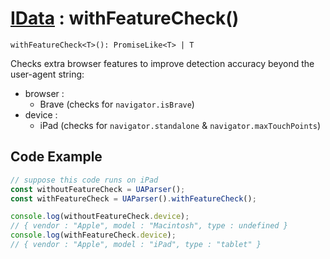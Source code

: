 # [IData](/api/main/overview#methods) : withFeatureCheck()

`withFeatureCheck<T>(): PromiseLike<T> | T`

Checks extra browser features to improve detection accuracy beyond the user-agent string:

- browser : 
    - Brave (checks for `navigator.isBrave`)
- device  : 
    - iPad (checks for `navigator.standalone` & `navigator.maxTouchPoints`)

## Code Example

```js
// suppose this code runs on iPad
const withoutFeatureCheck = UAParser();
const withFeatureCheck = UAParser().withFeatureCheck();

console.log(withoutFeatureCheck.device); 
// { vendor : "Apple", model : "Macintosh", type : undefined }
console.log(withFeatureCheck.device);    
// { vendor : "Apple", model : "iPad", type : "tablet" }
```